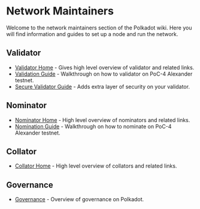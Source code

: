 # Network Maintainers

Welcome to the network maintainers section of the Polkadot wiki. Here you will find information and guides to set up a node and run the network.

## Validator

- [Validator Home](./node-operator.md) - Gives high level overview of validator and related links.
- [Validation Guide](./guides/how-to-validate.md) - Walkthrough on how to validator on PoC-4 Alexander testnet.
- [Secure Validator Guide](./guides/how-to-set-up-secure-validate.md) - Adds extra layer of security on your validator.

## Nominator

- [Nominator Home](./nominator.md) - High level overview of nominators and related links.
- [Nomination Guide](./guides/how-to-nominate.md) - Walkthrough on how to nominate on PoC-4 Alexander testnet.

## Collator

- [Collator Home](./collator.md) - High level overview of collators and related links.

## Governance

- [Governance](./governance/index.md) - Overview of governance on Polkadot.
